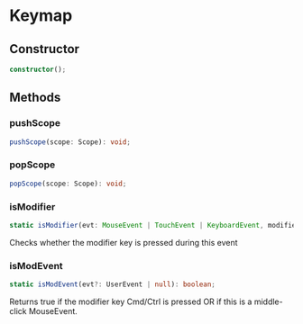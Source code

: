 # Keymap

## Constructor

```ts
constructor();
```

## Methods

### pushScope

```ts
pushScope(scope: Scope): void;
```

### popScope

```ts
popScope(scope: Scope): void;
```

### isModifier

```ts
static isModifier(evt: MouseEvent | TouchEvent | KeyboardEvent, modifier: Modifier): boolean;
```

Checks whether the modifier key is pressed during this event

### isModEvent

```ts
static isModEvent(evt?: UserEvent | null): boolean;
```

Returns true if the modifier key Cmd/Ctrl is pressed OR if this is a middle-click MouseEvent.
